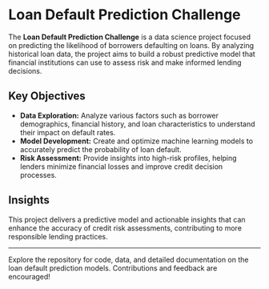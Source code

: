 # Loan Default Prediction Challenge

The **Loan Default Prediction Challenge** is a data science project focused on predicting the likelihood of borrowers defaulting on loans. By analyzing historical loan data, the project aims to build a robust predictive model that financial institutions can use to assess risk and make informed lending decisions.

## Key Objectives

- **Data Exploration:** Analyze various factors such as borrower demographics, financial history, and loan characteristics to understand their impact on default rates.
- **Model Development:** Create and optimize machine learning models to accurately predict the probability of loan default.
- **Risk Assessment:** Provide insights into high-risk profiles, helping lenders minimize financial losses and improve credit decision processes.

## Insights

This project delivers a predictive model and actionable insights that can enhance the accuracy of credit risk assessments, contributing to more responsible lending practices.

---

Explore the repository for code, data, and detailed documentation on the loan default prediction models. Contributions and feedback are encouraged!
